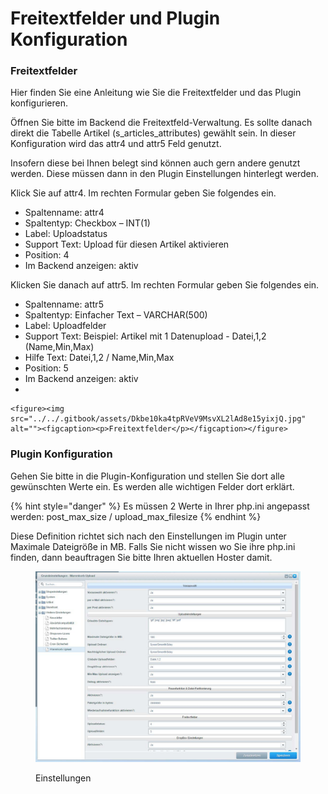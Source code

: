 # Freitextfelder und Plugin Konfiguration

### Freitextfelder <a href="#freitextfelder" id="freitextfelder"></a>

Hier finden Sie eine Anleitung wie Sie die Freitextfelder und das Plugin konfigurieren.

Öffnen Sie bitte im Backend die Freitextfeld-Verwaltung. Es sollte danach direkt die Tabelle Artikel (s\_articles\_attributes) gewählt sein. In dieser Konfiguration wird das attr4 und attr5 Feld genutzt.

Insofern diese bei Ihnen belegt sind können auch gern andere genutzt werden. Diese müssen dann in den Plugin Einstellungen hinterlegt werden.

Klick Sie auf attr4. Im rechten Formular geben Sie folgendes ein.

* Spaltenname: attr4
* Spaltentyp: Checkbox – INT(1)
* Label: Uploadstatus&#x20;
* Support Text: Upload für diesen Artikel aktivieren&#x20;
* Position: 4&#x20;
* Im Backend anzeigen: aktiv

Klicken Sie danach auf attr5. Im rechten Formular geben Sie folgendes ein.

* Spaltenname: attr5&#x20;
* Spaltentyp: Einfacher Text – VARCHAR(500)&#x20;
* Label: Uploadfelder&#x20;
* Support Text: Beispiel: Artikel mit 1 Datenupload - Datei,1,2 (Name,Min,Max)&#x20;
* Hilfe Text: Datei,1,2 / Name,Min,Max&#x20;
* Position: 5&#x20;
* Im Backend anzeigen: aktiv
*

    <figure><img src="../../.gitbook/assets/Dkbe10ka4tpRVeV9MsvXL2lAd8e15yixjQ.jpg" alt=""><figcaption><p>Freitextfelder</p></figcaption></figure>

### Plugin Konfiguration <a href="#plugin_konfiguration" id="plugin_konfiguration"></a>

Gehen Sie bitte in die Plugin-Konfiguration und stellen Sie dort alle gewünschten Werte ein. Es werden alle wichtigen Felder dort erklärt.

{% hint style="danger" %}
Es müssen 2 Werte in Ihrer php.ini angepasst werden: post\_max\_size / upload\_max\_filesize
{% endhint %}

Diese Definition richtet sich nach den Einstellungen im Plugin unter Maximale Dateigröße in MB. Falls Sie nicht wissen wo Sie ihre php.ini finden, dann beauftragen Sie bitte Ihren aktuellen Hoster damit.

<figure><img src="../../.gitbook/assets/NDQ0MBaYoPupEWHtnuDNS3-FYZUewwi2Rw.jpg" alt=""><figcaption><p>Einstellungen</p></figcaption></figure>


